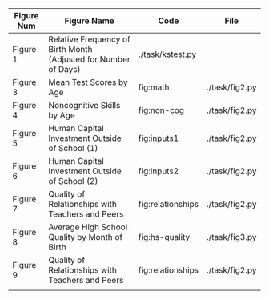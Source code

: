 | Figure Num | Figure Name | Code | File |
| --- | ----------- | --- | ----------- 
| Figure 1 | Relative Frequency of Birth Month (Adjusted for Number of Days) | ./task/kstest.py |  
| Figure 3 | Mean Test Scores by Age | fig:math | ./task/fig2.py
| Figure 4 | Noncognitive Skills by Age | fig:non-cog | ./task/fig2.py
| Figure 5 | Human Capital Investment Outside of School (1) | fig:inputs1 | ./task/fig2.py
| Figure 6 | Human Capital Investment Outside of School (2) | fig:inputs2 | ./task/fig2.py
| Figure 7 | Quality of Relationships with Teachers and Peers | fig:relationships | ./task/fig2.py
| Figure 8 | Average High School Quality by Month of Birth | fig:hs-quality | ./task/fig3.py
| Figure 9 | Quality of Relationships with Teachers and Peers | fig:relationships | ./task/fig2.py
|  |  |  |  